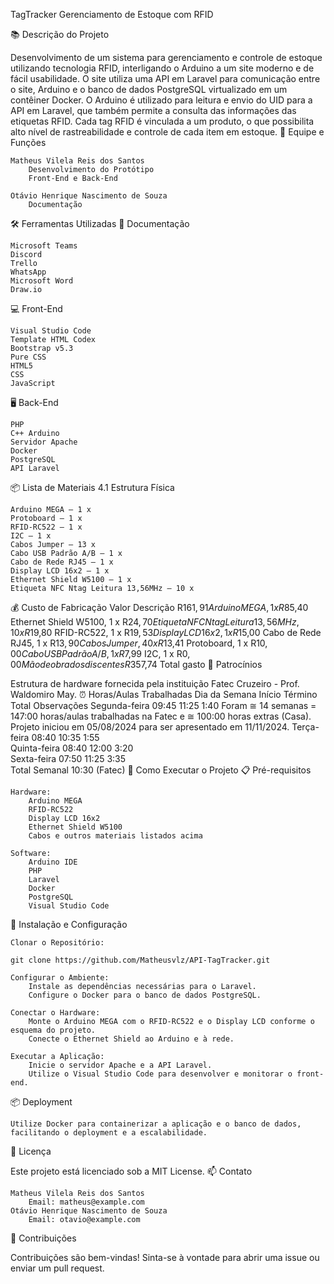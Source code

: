 TagTracker Gerenciamento de Estoque com RFID

📚 Descrição do Projeto

Desenvolvimento de um sistema para gerenciamento e controle de estoque utilizando tecnologia RFID, interligando o Arduino a um site moderno e de fácil usabilidade. O site utiliza uma API em Laravel para comunicação entre o site, Arduino e o banco de dados PostgreSQL virtualizado em um contêiner Docker. O Arduino é utilizado para leitura e envio do UID para a API em Laravel, que também permite a consulta das informações das etiquetas RFID. Cada tag RFID é vinculada a um produto, o que possibilita alto nível de rastreabilidade e controle de cada item em estoque.
👥 Equipe e Funções

    Matheus Vilela Reis dos Santos
        Desenvolvimento do Protótipo
        Front-End e Back-End

    Otávio Henrique Nascimento de Souza
        Documentação

🛠️ Ferramentas Utilizadas
📄 Documentação

    Microsoft Teams
    Discord
    Trello
    WhatsApp
    Microsoft Word
    Draw.io

💻 Front-End

    Visual Studio Code
    Template HTML Codex
    Bootstrap v5.3
    Pure CSS
    HTML5
    CSS
    JavaScript

🖥️ Back-End

    PHP
    C++ Arduino
    Servidor Apache
    Docker
    PostgreSQL
    API Laravel

📦 Lista de Materiais
4.1 Estrutura Física

    Arduino MEGA – 1 x
    Protoboard – 1 x
    RFID-RC522 – 1 x
    I2C – 1 x
    Cabos Jumper – 13 x
    Cabo USB Padrão A/B – 1 x
    Cabo de Rede RJ45 – 1 x
    Display LCD 16x2 – 1 x
    Ethernet Shield W5100 – 1 x
    Etiqueta NFC Ntag Leitura 13,56MHz – 10 x

💰 Custo de Fabricação
Valor	Descrição
R$161,91	Arduino MEGA, 1 x
R$85,40	Ethernet Shield W5100, 1 x
R$24,70	Etiqueta NFC Ntag Leitura 13,56MHz, 10x
R$19,80	RFID-RC522, 1 x
R$19,53	Display LCD 16x2, 1 x
R$15,00	Cabo de Rede RJ45, 1 x
R$13,90	Cabos Jumper, 40 x
R$13,41	Protoboard, 1 x
R$10,00	Cabo USB Padrão A/B, 1 x
R$7,99	I2C, 1 x
R$0,00	Mão de obra dos discentes
R$357,74	Total gasto
🤝 Patrocínios

Estrutura de hardware fornecida pela instituição Fatec Cruzeiro - Prof. Waldomiro May.
⏰ Horas/Aulas Trabalhadas
Dia da Semana	Início	Término	Total	Observações
Segunda-feira	09:45	11:25	1:40	Foram ≅ 14 semanas = 147:00 horas/aulas trabalhadas na Fatec e ≅ 100:00 horas extras (Casa). Projeto iniciou em 05/08/2024 para ser apresentado em 11/11/2024.
Terça-feira	08:40	10:35	1:55	
Quinta-feira	08:40	12:00	3:20	
Sexta-feira	07:50	11:25	3:35	
Total Semanal			10:30	(Fatec)
🚀 Como Executar o Projeto
📋 Pré-requisitos

    Hardware:
        Arduino MEGA
        RFID-RC522
        Display LCD 16x2
        Ethernet Shield W5100
        Cabos e outros materiais listados acima

    Software:
        Arduino IDE
        PHP
        Laravel
        Docker
        PostgreSQL
        Visual Studio Code

🔧 Instalação e Configuração

    Clonar o Repositório:

    git clone https://github.com/Matheusvlz/API-TagTracker.git

    Configurar o Ambiente:
        Instale as dependências necessárias para o Laravel.
        Configure o Docker para o banco de dados PostgreSQL.

    Conectar o Hardware:
        Monte o Arduino MEGA com o RFID-RC522 e o Display LCD conforme o esquema do projeto.
        Conecte o Ethernet Shield ao Arduino e à rede.

    Executar a Aplicação:
        Inicie o servidor Apache e a API Laravel.
        Utilize o Visual Studio Code para desenvolver e monitorar o front-end.

📦 Deployment

    Utilize Docker para containerizar a aplicação e o banco de dados, facilitando o deployment e a escalabilidade.

📄 Licença

Este projeto está licenciado sob a MIT License.
📫 Contato

    Matheus Vilela Reis dos Santos
        Email: matheus@example.com
    Otávio Henrique Nascimento de Souza
        Email: otavio@example.com

📝 Contribuições

Contribuições são bem-vindas! Sinta-se à vontade para abrir uma issue ou enviar um pull request.

